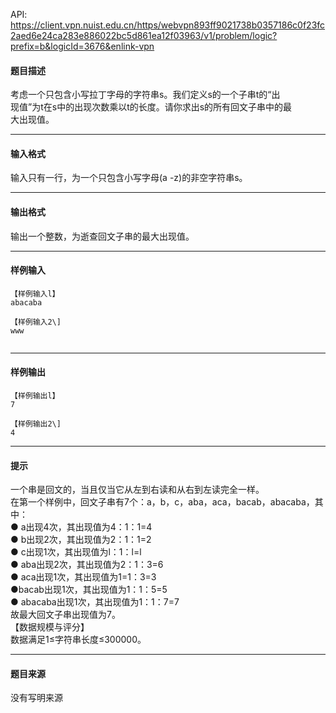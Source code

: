 API: https://client.vpn.nuist.edu.cn/https/webvpn893ff9021738b0357186c0f23fc2aed6e24ca283e886022bc5d861ea12f03963/v1/problem/logic?prefix=b&logicId=3676&enlink-vpn

#### 题目描述

考虑一个只包含小写拉丁字母的字符串s。我们定义s的一个子串t的“出  
现值”为t在s中的出现次数乘以t的长度。请你求出s的所有回文子串中的最  
大出现值。  

---

#### 输入格式

输入只有一行，为一个只包含小写字母(a -z)的非空字符串s。  

---

#### 输出格式

  
输出一个整数，为逝查回文子串的最大出现值。  

---

#### 样例输入
```
【样例输入l】 
abacaba 

【样例输入2\] 
www 


```

---

#### 样例输出
```
【样例输出l】 
7 

【样例输出2\] 
4 

```

---

#### 提示

  
一个串是回文的，当且仅当它从左到右读和从右到左读完全一样。  
在第一个样例中，回文子串有7个：a，b，c，aba，aca，bacab，abacaba，其中：  
● a出现4次，其出现值为4：1：1=4  
● b出现2次，其出现值为2：1：1=2  
● c出现1次，其出现值为l：1：l=l  
● aba出现2次，其出现值为2：1：3=6  
● aca出现1次，其出现值为1=1：3=3  
●bacab出现1次，其出现值为1：1：5=5  
● abacaba出现1次，其出现值为1：1：7=7  
故最大回文子串出现值为7。  
【数据规模与评分】  
数据满足1≤字符串长度≤300000。

---

#### 题目来源

没有写明来源